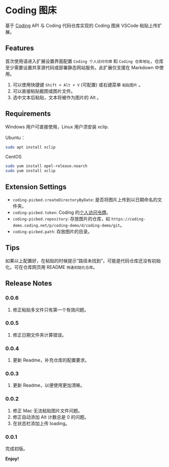 # Coding 图床

基于 [Coding](https://coding.net/) API 与 Coding 代码仓库实现的 Coding 图床 VSCode 粘贴上传扩展。

## Features

首次使用请进入扩展设置界面配置 `Coding 个人访问令牌` 和 `Coding 仓库地址`，仓库至少需要设置共享源代码或部署静态网站服务。此扩展仅支援在 Markdown 中使用。

1. 可以使用快捷键 `Shift + Alt + V` (可配置) 或右键菜单 `粘贴图片` 。
2. 可以直接粘贴截图或图片文件。
3. 选中文本后粘贴，文本将被作为图片的 Alt 。

## Requirements

Windows 用户可直接使用，Linux 用户须安装 xclip.

Ubuntu：
```bash
sudo apt install xclip
```

CentOS
```bash
sudo yum install epel-release.noarch
sudo yum install xclip
```

## Extension Settings

* `coding-picbed.createDirectoryByDate`: 是否将图片上传到以日期命名的文件夹。
* `coding-picbed.token`: Coding 的[个人访问令牌](https://help.coding.net/docs/member/tokens.html)。
* `coding-picbed.repository`: 存放图片的仓库，如 `https://coding-demo.coding.net/p/coding-demo/d/coding-demo/git`。
* `coding-picbed.path`: 存放图片的目录。

## Tips

如果以上配置好，在粘贴的时候提示“路径未找到”，可能是代码仓库还没有初始化。可在仓库网页用 README `快速初始化仓库`。

## Release Notes

### 0.0.6

1. 修正粘贴多文件只有第一个有效问题。
   
### 0.0.5

1. 修正日期文件夹计算错误。
   
### 0.0.4

1. 更新 Readme，补充仓库的配置要求。

### 0.0.3

1. 更新 Readme，以便使用更加清晰。

### 0.0.2

1. 修正 Mac 无法粘贴图片文件问题。
2. 修正自动添加 Alt 计数总是 0 的问题。
3. 在状态栏添加上传 loading。

### 0.0.1

完成初版。

**Enjoy!**
